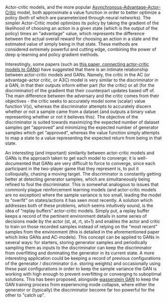 Actor-critic models, and the more popular [Asynchronous-Advantage-Actor-Critic](https://arxiv.org/pdf/1602.01783.pdf) model, both approximate a value function in order to better optimize a policy (both of which are parameterized through neural networks). The simpler Actor-Critic model optimizes its policy by taking the gradient of the likelihood of choosing an action in a given state (which is the output of the policy) times an "advantage" value, which represents the difference between the actual overall reward for choosing an action in a state and the estimated value of simply being in that state. These methods are considered extremely powerful and cutting edge, combining the power of deep q-learning and policy gradient methods.

Interestingly, some papers (such as [this paper, connecting actor-critic models to GANs](https://arxiv.org/pdf/1610.01945.pdf)) have suggested that there is an intimate relationship between actor-critic models and GANs. Namely, the critic in the AC (or advantage-actor critic, or A3C) model is very similar to the discriminator in a GAN, in that their outputs inform either part (for the critic) or all (for the discriminator) of the gradient that their counterpart updates based off of. The main difference between the adversary and the critic comes from their objectives - the critic seeks to accurately model some (scalar) value function V(s), whereas the discriminator attempts to accurately discern whether or not a sample came from a dataset (and outputs a binary value representing whether or not it believes this). The objective of the discriminator is suited towards maximizing the expected number of dataset samples get “approved” and minimizing the expected number of generator samples which get “approved”, whereas the value function simply attempts to map a state to a value representing the expected return from being in that state. 

An interesting (and important) similarity between actor-critic models and GANs is the approach taken to get each model to converge; it is well-documented that GANs are very difficult to force to converge, since each participant in the two-player game that they represent is, to put it colloquially, chasing a moving target. The discriminator is constantly getting better at detecting generator samples, which are simultaneously being refined to fool the discriminator. This is somewhat analogous to issues that commonly plague reinforcement learning models (and actor-critic models are no exception) where the sample variance is too small, leading the model to “overfit” on states/actions it has seen most recently. A solution which addresses both of these problems, which seems intuitively sound, is the idea of “replay buffers” actor-critic models. Simply put, a replay buffer keeps a record of the pertinent environment details in some series of decisions made by the actor (st, at, rt, st+1) and enables the actor and critic to train on those recorded samples instead of relying on the “most recent” samples from the environment (this is detailed in the aforementioned paper which links GANs and AC-models). This concept can be applied to GANs in several ways: for starters, storing generator samples and periodically sampling them as inputs to the discriminator can keep the discriminator from overfitting and dominating the generator in its current state. A more interesting application could be keeping a record of previous configurations of the generator / discriminator (i.e. storing weights) and occasionally using these past configurations in order to keep the sample variance the GAN is working with high enough to prevent overfitting or converging to suboptimal solutions. This has been proposed, alongside [wasserstein GAN](https://www.alexirpan.com/2017/02/22/wasserstein-gan.html) to keep the GAN training process from experiencing mode collapse, where either the generator or (typically) the discriminator become far too powerful for the other to "catch up". 


